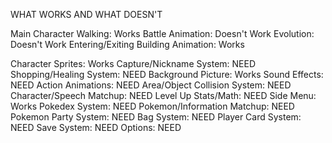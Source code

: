 WHAT WORKS AND WHAT DOESN'T

Main Character Walking: Works
Battle Animation: Doesn't Work
Evolution: Doesn't Work
Entering/Exiting Building Animation: Works

Character Sprites: Works
Capture/Nickname System: NEED
Shopping/Healing System: NEED
Background Picture: Works
Sound Effects: NEED
Action Animations: NEED
Area/Object Collision System: NEED
Character/Speech Matchup: NEED
Level Up Stats/Math: NEED
Side Menu: Works
    Pokedex System: NEED
        Pokemon/Information Matchup: NEED
    Pokemon Party System: NEED
    Bag System: NEED
    Player Card System: NEED
    Save System: NEED
    Options: NEED